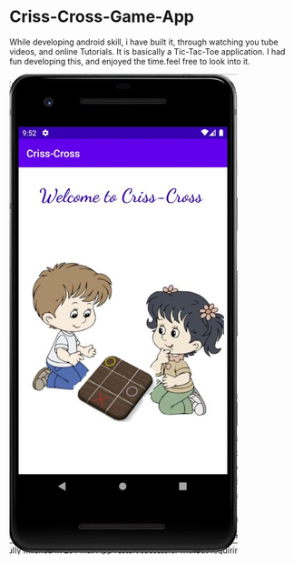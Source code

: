 # Criss-Cross-Game-App
While developing android skill, i have built it, through watching you tube videos, and online Tutorials. It is basically a Tic-Tac-Toe application. I had fun developing this, and enjoyed the time.feel free to look into it.

![Index](https://github.com/vidhi1021996/Criss-Cross-Game-App/blob/main/1.JPG?raw=true)
